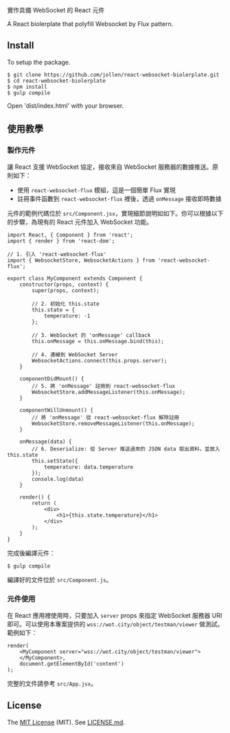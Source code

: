 
實作具備 WebSocket 的 React 元件

A React biolerplate that polyfill Websocket by Flux pattern.

## Install

To setup the package.

```
$ git clone https://github.com/jollen/react-websocket-biolerplate.git
$ cd react-websocket-biolerplate
$ npm install
$ gulp compile
```

Open 'dist/index.html' with your browser.

## 使用教學

### 製作元件

讓 React 支援 WebSocket 協定，接收來自 WebSocket 服務器的數據推送。原則如下：

* 使用 ```react-websocket-flux``` 模組，這是一個簡單 Flux 實現
* 註冊事件函數到 ```react-websocket-flux``` 裡後，透過 ```onMessage``` 接收即時數據

元件的範例代碼位於 ```src/Component.jsx```，實現細節說明如如下。你可以根據以下的步驟，為現有的 React 元件加入 WebSocket 功能。

```
import React, { Component } from 'react';
import { render } from 'react-dom';

// 1. 引入 'react-websocket-flux'
import { WebsocketStore, WebsocketActions } from 'react-websocket-flux';

export class MyComponent extends Component {
    constructor(props, context) {
        super(props, context);

        // 2. 初始化 this.state
        this.state = {
            temperature: -1
        };

        // 3. WebSocket 的 'onMessage' callback
        this.onMessage = this.onMessage.bind(this);

        // 4. 連線到 WebSocket Server
        WebsocketActions.connect(this.props.server);
    }

    componentDidMount() {
        // 5. 將 'onMessage' 註冊到 react-websocket-flux
        WebsocketStore.addMessageListener(this.onMessage);
    }

    componentWillUnmount() {
        // 將 'onMessage' 從 react-websocket-flux 解除註冊       
        WebsocketStore.removeMessageListener(this.onMessage);      
    }

    onMessage(data) {
        // 6. Deserialize: 從 Server 推送過來的 JSON data 取出資料，並放入 this.state
        this.setState({
            temperature: data.temperature
        });
        console.log(data)
    }

    render() {
        return (    
            <div>
                <h1>{this.state.temperature}</h1>
            </div>
        );
    }
}
```

完成後編譯元件：

```
$ gulp compile
```

編譯好的文件位於 ```src/Component.js```。

### 元件使用

在 React 應用裡使用時，只要加入 ```server``` props 來指定 WebSocket 服務器 URI 即可。可以使用本專案提供的 ```wss://wot.city/object/testman/viewer``` 做測試。範例如下：

```
render(
    <MyComponent server="wss://wot.city/object/testman/viewer">
    </MyComponent>,
    document.getElementById('content')
);
```

完整的文件請參考 ```src/App.jsx```。

## License

The [MIT License](http://www.opensource.org/licenses/MIT) (MIT). See [LICENSE.md](LICENSE.md).
